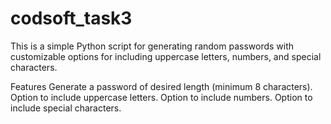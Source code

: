 # codsoft_task3
This is a simple Python script for generating random passwords with customizable options for including uppercase letters, numbers, and special characters.

Features
Generate a password of desired length (minimum 8 characters).
Option to include uppercase letters.
Option to include numbers.
Option to include special characters.
